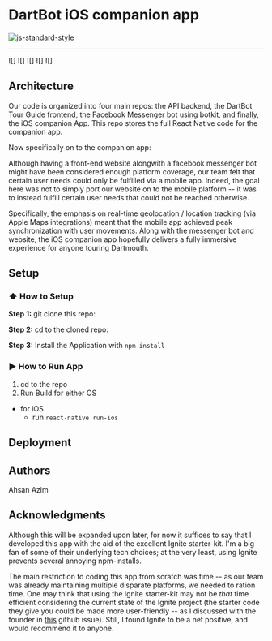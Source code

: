 #  DartBot iOS companion app 
[![js-standard-style](https://img.shields.io/badge/code%20style-standard-brightgreen.svg?style=flat)](http://standardjs.com/)

***
![]
![]
![]
![]
![]

## Architecture

Our code is organized into four main repos: the API backend, the DartBot Tour Guide frontend, the Facebook Messenger bot using botkit, and finally, the iOS companion App. This repo stores the full React Native code for the companion app. 

Now specifically on to the companion app: 

Although having a front-end website alongwith a facebook messenger bot might have been considered enough platform coverage, our team felt that certain user needs could only be fulfilled via a mobile app. Indeed, the goal here was not to simply port our website on to the mobile platform -- it was to instead fulfill certain user needs that could not be reached otherwise. 

Specifically, the emphasis on real-time geolocation / location tracking (via Apple Maps integrations) meant that the mobile app achieved peak synchronization with user movements. Along with the messenger bot and website, the iOS companion app hopefully delivers a fully immersive experience for anyone touring Dartmouth.


## Setup

### :arrow_up: How to Setup

**Step 1:** git clone this repo:

**Step 2:** cd to the cloned repo:

**Step 3:** Install the Application with `npm install`


### :arrow_forward: How to Run App

1. cd to the repo
2. Run Build for either OS
  * for iOS
    * run `react-native run-ios`


## Deployment


## Authors

Ahsan Azim

## Acknowledgments

Although this will be expanded upon later, for now it suffices to say that I developed this app with the aid of the excellent Ignite starter-kit. I'm a big fan of some of their underlying tech choices; at the very least, using Ignite prevents several annoying npm-installs. 

The main restriction to coding this app from scratch was time -- as our team was already maintaining multiple disparate platforms, we needed to ration time. One may think that using the Ignite starter-kit may not be *that* time efficient considering the current state of the Ignite project (the starter code they give you could be made more user-friendly -- as I discussed with the founder in [this](https://github.com/infinitered/ignite/issues/150#issuecomment-241232328) github issue). Still, I found Ignite to be a net positive, and would recommend it to anyone. 




   